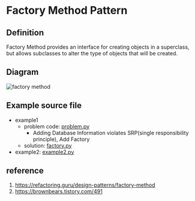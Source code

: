 # Factory Method Pattern

## Definition
Factory Method provides an interface for creating objects in a superclass, but allows subclasses to alter the type of objects that will be created.

## Diagram
![factory method](http://www.plantuml.com/plantuml/proxy?cache=no&src=https://raw.githubusercontent.com/spa46/design_patterns/master/creational/factory/class_diagram.uml)

## Example source file
- example1
  - problem code: [problem.py](problem.py)
    - Adding Database Information violates SRP(single responsibility principle), Add Factory
  - solution: [factory.py](factory.py) 
- example2: [example2.py](example2.py)

## reference
1. https://refactoring.guru/design-patterns/factory-method
2. https://brownbears.tistory.com/491
